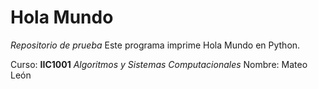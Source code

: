# Hola Mundo

*Repositorio de prueba*
Este programa imprime Hola Mundo en Python.

Curso: **IIC1001** *Algoritmos y Sistemas Computacionales*
Nombre: Mateo León

